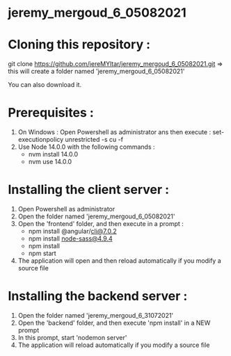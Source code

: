 # jeremy_mergoud_6_05082021

# Cloning this repository :
git clone https://github.com/jereMYltar/jeremy_mergoud_6_05082021.git
=> this will create a folder named 'jeremy_mergoud_6_05082021'

You can also download it.

# Prerequisites :
1. On Windows : Open Powershell as administrator ans then execute :
    set-executionpolicy unrestricted -s cu -f
2. Use Node 14.0.0 with the following commands :
    * nvm install 14.0.0
    * nvm use 14.0.0

# Installing the client server :
1. Open Powershell as administrator
2. Open the folder named 'jeremy_mergoud_6_05082021'
3. Open the 'frontend' folder, and then execute in a prompt :
    * npm install @angular/cli@7.0.2
    * npm install node-sass@4.9.4
    * npm install
    * npm start
4. The application will open and then reload automatically if you modify a source file

# Installing the backend server :
1. Open the folder named 'jeremy_mergoud_6_31072021'
2. Open the 'backend' folder, and then execute 'npm install' in a NEW prompt
3. In this prompt, start 'nodemon server'
4. The application will reload automatically if you modify a source file

